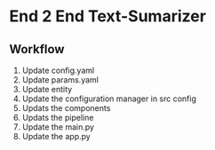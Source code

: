 # End 2 End Text-Sumarizer

## Workflow

1. Update config.yaml
2. Update params.yaml
3. Update entity
4. Update the configuration manager in src config
5. Updats the components
6. Updats the pipeline
7. Update the main.py
8. Update the app.py